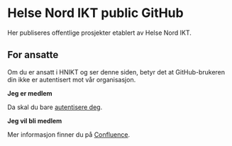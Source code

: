 # Helse Nord IKT public GitHub
Her publiseres offentlige prosjekter etablert av Helse Nord IKT.

## For ansatte
Om du er ansatt i HNIKT og ser denne siden, betyr det at GitHub-brukeren din ikke er autentisert mot vår organisasjon.

**Jeg er medlem**

Da skal du bare [autentisere deg]([url](https://github.com/orgs/HNIKT/sso)).

**Jeg vil bli medlem**

Mer informasjon finner du på [Confluence](https://docs.helsenord.no/x/zr1RI).


<!--

**Here are some ideas to get you started:**

🙋‍♀️ A short introduction - what is your organization all about?
🌈 Contribution guidelines - how can the community get involved?
👩‍💻 Useful resources - where can the community find your docs? Is there anything else the community should know?
🍿 Fun facts - what does your team eat for breakfast?
🧙 Remember, you can do mighty things with the power of [Markdown](https://docs.github.com/github/writing-on-github/getting-started-with-writing-and-formatting-on-github/basic-writing-and-formatting-syntax)
-->

